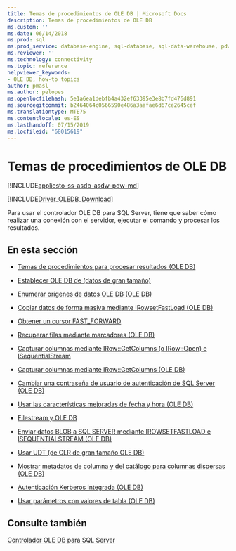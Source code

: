 ```yaml
---
title: Temas de procedimientos de OLE DB | Microsoft Docs
description: Temas de procedimientos de OLE DB
ms.custom: ''
ms.date: 06/14/2018
ms.prod: sql
ms.prod_service: database-engine, sql-database, sql-data-warehouse, pdw
ms.reviewer: ''
ms.technology: connectivity
ms.topic: reference
helpviewer_keywords:
- OLE DB, how-to topics
author: pmasl
ms.author: pelopes
ms.openlocfilehash: 5e1a6ea1debfb4a432ef63395e3e8b7fd476d891
ms.sourcegitcommit: b2464064c0566590e486a3aafae6d67ce2645cef
ms.translationtype: MTE75
ms.contentlocale: es-ES
ms.lasthandoff: 07/15/2019
ms.locfileid: "68015619"
---
```

# <a name="ole-db-how-to-topics"></a>Temas de procedimientos de OLE DB
[!INCLUDE[appliesto-ss-asdb-asdw-pdw-md](../../../includes/appliesto-ss-asdb-asdw-pdw-md.md)]

[!INCLUDE[Driver_OLEDB_Download](../../../includes/driver_oledb_download.md)]

  Para usar el controlador OLE DB para SQL Server, tiene que saber cómo realizar una conexión con el servidor, ejecutar el comando y procesar los resultados.  
  
## <a name="in-this-section"></a>En esta sección  
  
-   [Temas de procedimientos para procesar resultados &#40;OLE DB&#41;](../../oledb/ole-db-how-to/results/processing-results-how-to-topics-ole-db.md)  
  
-   [Establecer OLE DB de &#40;datos de gran tamaño&#41;](../../oledb/ole-db-how-to/set-large-data-ole-db.md)  
  
-   [Enumerar orígenes de datos OLE DB &#40;OLE DB&#41;](../../oledb/ole-db-how-to/enumerate-ole-db-data-sources-ole-db.md)  
  
-   [Copiar datos de forma masiva mediante IRowsetFastLoad &#40;OLE DB&#41;](../../oledb/ole-db-how-to/bulk-copy-data-using-irowsetfastload-ole-db.md)  
  
-   [Obtener un cursor FAST_FORWARD](../../oledb/ole-db-how-to/obtain-a-fast-forward-cursor.md)  
  
-   [Recuperar filas mediante marcadores &#40;OLE DB&#41;](../../oledb/ole-db-how-to/retrieve-rows-using-bookmarks-ole-db.md)  
  
-   [Capturar columnas mediante IRow::GetColumns &#40;o IRow::Open&#41; e ISequentialStream](../../oledb/ole-db-how-to/fetch-columns-using-irow-getcolumns-or-irow-open-and-isequentialstream.md)  
  
-   [Capturar columnas mediante IRow::GetColumns &#40;OLE DB&#41;](../../oledb/ole-db-how-to/fetch-columns-using-irow-getcolumns-ole-db.md)  
  
-   [Cambiar una contraseña de usuario de autenticación de SQL Server &#40;OLE DB&#41;](../../oledb/ole-db-how-to/change-a-sql-server-authentication-user-password-ole-db.md)  
  
-   [Usar las características mejoradas de fecha y hora &#40;OLE DB&#41;](../../oledb/ole-db-how-to/use-enhanced-date-and-time-features-ole-db.md)  
  
-   [Filestream y OLE DB](../../oledb/ole-db-how-to/filestream/filestream-and-ole-db.md)  
  
-   [Enviar datos BLOB a SQL SERVER mediante IROWSETFASTLOAD e ISEQUENTIALSTREAM &#40;OLE DB&#41;](../../oledb/ole-db-how-to/send-blob-data-to-sql-server-using-irowsetfastload-and-isequentialstream-ole-db.md)  
  
-   [Usar UDT &#40;de CLR de gran tamaño OLE DB&#41;](../../oledb/ole-db-how-to/use-large-clr-udts-ole-db.md)  
  
-   [Mostrar metadatos de columna y del catálogo para columnas dispersas &#40;OLE DB&#41;](../../oledb/ole-db-how-to/display-column-and-catalog-metadata-for-sparse-columns-ole-db.md)  
  
-   [Autenticación Kerberos integrada &#40;OLE DB&#41;](../../oledb/ole-db-how-to/integrated-kerberos-authentication-ole-db.md)  
  
-   [Usar parámetros con valores de tabla &#40;OLE DB&#41;](../../oledb/ole-db-how-to/use-table-valued-parameters-ole-db.md)  
  
## <a name="see-also"></a>Consulte también  
 [Controlador OLE DB para SQL Server](../../oledb/oledb-driver-for-sql-server.md)  
  
  
